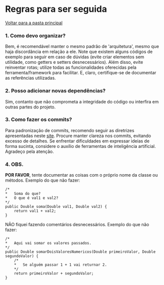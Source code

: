 # Regras para ser seguida

[Voltar para a pasta principal](https://github.com/ItaloMiguel/cursinho)

### 1. Como devo organizar?
Bem, é recomendável manter o mesmo padrão de 'arquitetura', mesmo que haja discordância em relação a ele. 
Note que existem alguns códigos de exemplo para seguir em caso de dúvidas 
(evite criar elementos sem utilidade, como getters e setters desnecessários).
Além disso, evite reinventar rotas; utilize todas as funcionalidades oferecidas pela ferramenta/framework para facilitar. 
E, claro, certifique-se de documentar as referências utilizadas.

### 2. Posso adicionar novas dependências?
Sim, contanto que não comprometa a integridade do código ou interfira em outras partes do projeto.

### 3. Como fazer os commits?
Para padronização de commits, recomendo seguir as diretrizes apresentadas neste 
[site](https://dev.to/vitordevsp/padronizacao-de-commit-com-commitlint-husky-e-commitizen-3g1n). 
Procure manter clareza nos commits, evitando excesso de detalhes. 
Se enfrentar dificuldades em expressar ideias de forma sucinta, considere o auxílio 
de ferramentas de inteligência artificial. Agradeço pela atenção.

### 4. OBS.
**POR FAVOR**, tente documentar as coisas com o próprio nome da classe ou métodos. Exemplo do que não fazer:

    /*  
    *   Soma do que?
    *   O que é val1 e val2?
    */
    public Double soma(Double val1, Double val2) {
        return val1 + val2;
    }

NÃO fiquei fazendo comentários desnecessários. Exemplo do que não fazer:
    
    
    /* 
    *   Aqui vai somar os valores passados.
    */
    public Double somarDoisValoresNumericos(Double primeiroValor, Double segundoValor) {
        /* 
        *   Se alguém passar 1 + 1 vai returnar 2.
        */
        return primeiroValor + segundoValor;
    }

